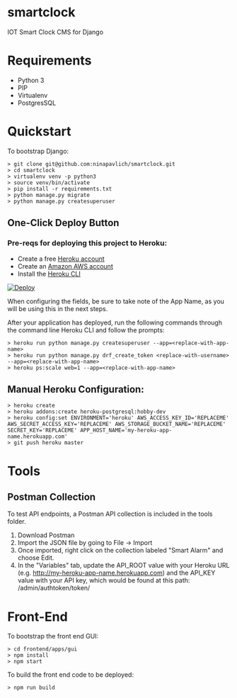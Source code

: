 # smartclock
IOT Smart Clock CMS for Django

# Requirements 
* Python 3
* PIP
* Virtualenv
* PostgresSQL


# Quickstart
To bootstrap Django:

    > git clone git@github.com:ninapavlich/smartclock.git
    > cd smartclock
    > virtualenv venv -p python3
    > source venv/bin/activate
    > pip install -r requirements.txt
    > python manage.py migrate
    > python manage.py createsuperuser

## One-Click Deploy Button

### Pre-reqs for deploying this project to Heroku:
 * Create a free [Heroku account](https://signup.heroku.com/) 
 * Create an [Amazon AWS account](https://portal.aws.amazon.com/billing/signup/)
 * Install the [Heroku CLI](https://devcenter.heroku.com/articles/heroku-cli)

[![Deploy](https://www.herokucdn.com/deploy/button.svg)](https://heroku.com/deploy?template=https://github.com/ninapavlich/smartclock/blob/master)

When configuring the fields, be sure to take note of the App Name, as you will be using this in the next steps. 

After your application has deployed, run the following commands through the command line Heroku CLI and follow the prompts:

	> heroku run python manage.py createsuperuser --app=<replace-with-app-name>
	> heroku run python manage.py drf_create_token <replace-with-username> --app=<replace-with-app-name>
	> heroku ps:scale web=1 --app=<replace-with-app-name>

## Manual Heroku Configuration:
	
	> heroku create
	> heroku addons:create heroku-postgresql:hobby-dev
	> heroku config:set ENVIRONMENT='heroku' AWS_ACCESS_KEY_ID='REPLACEME' AWS_SECRET_ACCESS_KEY='REPLACEME' AWS_STORAGE_BUCKET_NAME='REPLACEME' SECRET_KEY='REPLACEME' APP_HOST_NAME='my-heroku-app-name.herokuapp.com'
	> git push heroku master


# Tools

## Postman Collection

To test API endpoints, a Postman API collection is included in the tools folder.

1. Download Postman
2. Import the JSON file by going to File -> Import
3. Once imported, right click on the collection labeled "Smart Alarm" and choose Edit. 
4. In the "Variables" tab, update the API_ROOT value with your Heroku URL (e.g. http://my-heroku-app-name.herokuapp.com) and the API_KEY value with your API key, which would be found at this path: /admin/authtoken/token/


# Front-End 
To bootstrap the front end GUI:

	> cd frontend/apps/gui
	> npm install
	> npm start

To build the front end code to be deployed:

	> npm run build